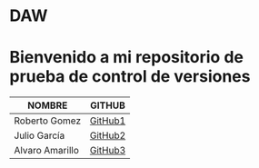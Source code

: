 # DAW
# Bienvenido a mi repositorio de prueba de control de versiones



| NOMBRE           | GITHUB  |
|-----------------|---------|
| Roberto Gomez   | [GitHub1](#) |
| Julio García    | [GitHub2](#) |
| Alvaro Amarillo | [GitHub3](#) |
